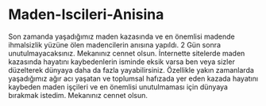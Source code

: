 # Maden-Iscileri-Anisina
Son zamanda yaşadığımız maden kazasında ve en önemlisi madende ihmalsizlik yüzüne ölen madencilerin anısına yapıldı. 2 Gün sonra unutulmayacaksınız. Mekanınız cennet olsun.
İnternette sitelerde maden kazasında hayatını kaybedenlerin isminde eksik varsa ben veya sizler düzelterek dünyaya daha da fazla yayabilirsiniz. 
Özellikle yakın zamanlarda yaşadığımız ağır acı yaşatan ve toplumsal hafızada yer eden kazada hayatını kaybeden maden işçileri ve en önemlisi unutulmaması için dünyaya bırakmak istedim. Mekanınız cennet olsun. 
